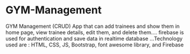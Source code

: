 # GYM-Management
GYM Management (CRUD) App that can add trainees and show them in home page, view trainee details, edit them, and delete them.... firebase is used for authentication and save data in realtime database ...Technology used are : HTML, CSS, JS, Bootstrap, font awesome library, and Firebase
